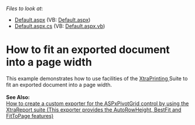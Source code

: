 <!-- default file list -->
*Files to look at*:

* [Default.aspx](./CS/WebSite/Default.aspx) (VB: [Default.aspx](./VB/WebSite/Default.aspx))
* [Default.aspx.cs](./CS/WebSite/Default.aspx.cs) (VB: [Default.aspx.vb](./VB/WebSite/Default.aspx.vb))
<!-- default file list end -->
# How to fit an exported document into a page width


<p>This example demonstrates how to use facilities of the <a href="http://documentation.devexpress.com/#WindowsForms/CustomDocument2079">XtraPrinting </a> Suite to fit an exported document into a page width.<br /><br /><b>See Also:</b> <br /><a href="https://www.devexpress.com/Support/Center/p/E2686">How to create a custom exporter for the ASPxPivotGrid control by using the XtraReport suite (This exporter provides the AutoRowHeight, BestFit and FitToPage features)</a> </p>

<br/>


